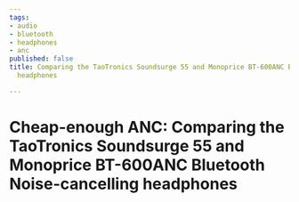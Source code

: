 ```yaml
---
tags:
- audio
- bluetooth
- headphones
- anc
published: false
title: Comparing the TaoTronics Soundsurge 55 and Monoprice BT-600ANC Bluetooth Noise-cancelling
  headphones

---
```

# Cheap-enough ANC: Comparing the TaoTronics Soundsurge 55 and Monoprice BT-600ANC Bluetooth Noise-cancelling headphones
